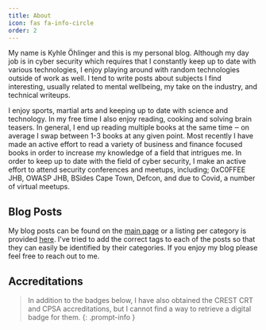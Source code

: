 ```yaml
---
title: About
icon: fas fa-info-circle
order: 2
---
```


My name is Kyhle Öhlinger and this is my personal blog. Although my day job is in cyber security which requires that I constantly keep up to date with various technologies, I enjoy playing around with random technologies outside of work as well.  I tend to write posts about subjects I find interesting, usually related to mental wellbeing, my take on the industry, and technical writeups.

I enjoy sports, martial arts and keeping up to date with science and technology. In my free time I also enjoy reading, cooking and solving brain teasers. In general, I end up reading multiple books at the same time &#x2012; on average I swap between 1-3 books at any given point. Most recently I have made an active effort to read a variety of business and finance focused books in order to increase my knowledge of a field that intrigues me. In order to keep up to date with the field of cyber security, I make an active effort to attend security conferences and meetups, including; 0xC0FFEE JHB, OWASP JHB, BSides Cape Town, Defcon, and due to Covid, a number of virtual meetups. 

## Blog Posts

My blog posts can be found on the <a href="{{site.baseurl}}/">main page</a> or a listing per category is provided <a href="{{site.baseurl}}/categories/">here</a>. I've tried to add the correct tags to each of the posts so that they can easily be identified by their categories. If you enjoy my blog please feel free to reach out to me.  

<!-- <h2> Walkthroughs </h2>

The <a href="{{site.baseurl}}/walkthroughs/">Walkthroughs Section</a> includes my base configuration for a Linux pentesting machine, how I generally approach Challenge VMs, as well as each Challenge VM writeups that I have completed for <a href="https://www.hackthebox.eu">HackTheBox</a>. Each writeup will be available once the machine is retired from active rotation as per the regulations set out by HackTheBox, but you are more than welcome to reach out to me with questions about any machine that is on the list. -->

## Accreditations

>In addition to the badges below, I have also obtained the CREST CRT and CPSA accreditations, but I cannot find a way to retrieve a digital badge for them.
{: .prompt-info }

<!-- AWS SAA -->
<div data-iframe-width="150" data-iframe-height="270" data-share-badge-id="6eaf7f05-7ec9-4295-9630-ab9323884a0d" data-share-badge-host="https://www.credly.com"></div><script type="text/javascript" async src="//cdn.credly.com/assets/utilities/embed.js"></script>

<!-- AWS CCP -->
<div data-iframe-width="150" data-iframe-height="270" data-share-badge-id="02085982-9ff9-4c7e-933f-ee238dc30cfd" data-share-badge-host="https://www.credly.com"></div><script type="text/javascript" async src="//cdn.credly.com/assets/utilities/embed.js"></script>

<!-- MS Azure -->
<div data-iframe-width="150" data-iframe-height="270" data-share-badge-id="97ffa9f5-b23a-4007-b4b8-004f8496fbf7" data-share-badge-host="https://www.credly.com"></div><script type="text/javascript" async src="//cdn.credly.com/assets/utilities/embed.js"></script>

<!-- OSCP -->
<div data-iframe-width="150" data-iframe-height="270" data-share-badge-id="b6d18dc8-210d-47a0-9f3d-e0ba9ae46914" data-share-badge-host="https://www.credly.com"></div><script type="text/javascript" async src="//cdn.credly.com/assets/utilities/embed.js"></script>

<!-- SSCP -->
<div data-iframe-width="150" data-iframe-height="270" data-share-badge-id="44325999-f683-441a-8358-11ad6d692573" data-share-badge-host="https://www.credly.com"></div><script type="text/javascript" async src="//cdn.credly.com/assets/utilities/embed.js"></script>


